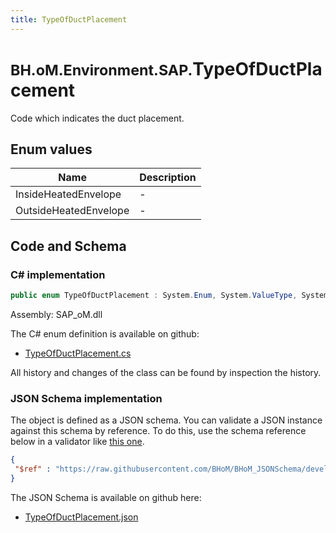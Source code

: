 ```yaml
---
title: TypeOfDuctPlacement
---
```


# <small>BH.oM.Environment.SAP.</small>**TypeOfDuctPlacement**

Code which indicates the duct placement.

## Enum values

| Name            | Description                                                    |
|-----------------|----------------------------------------------------------------|
| InsideHeatedEnvelope |  -  |
| OutsideHeatedEnvelope |  -  |


## Code and Schema

### C# implementation

``` C# title="C#"
public enum TypeOfDuctPlacement : System.Enum, System.ValueType, System.IComparable, System.ISpanFormattable, System.IFormattable, System.IConvertible
```

Assembly: SAP_oM.dll

The C# enum definition is available on github:

- [TypeOfDuctPlacement.cs](https://github.com/BHoM/SAP_Toolkit/blob/develop/SAP_oM/Enums\TypeOfDuctPlacement.cs)

All history and changes of the class can be found by inspection the history.
### JSON Schema implementation

The object is defined as a JSON schema. You can validate a JSON instance against this schema by reference. To do this, use the schema reference below in a validator like [this one](https://www.jsonschemavalidator.net/).

``` json title="JSON Schema"
{
 "$ref" : "https://raw.githubusercontent.com/BHoM/BHoM_JSONSchema/develop/SAP_oM/SAP/TypeOfDuctPlacement.json"
}
```

The JSON Schema is available on github here:

- [TypeOfDuctPlacement.json](https://github.com/BHoM/BHoM_JSONSchema/blob/develop/SAP_oM/SAP/TypeOfDuctPlacement.json)
